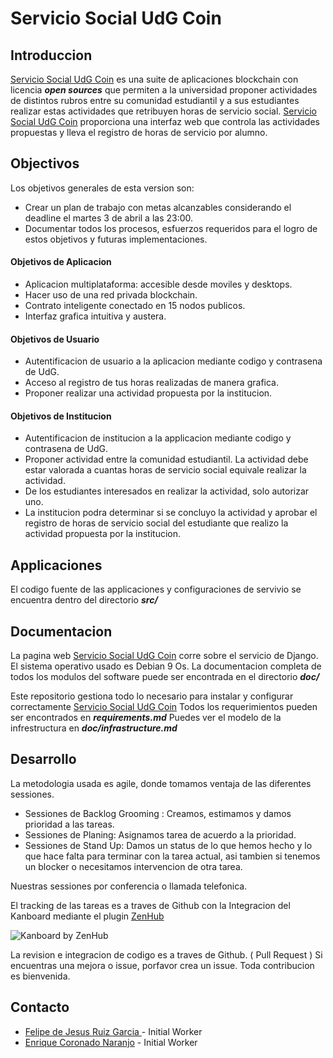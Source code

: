 [udgcoin]:http://servicio-social.tk

# Servicio Social UdG Coin

## Introduccion
[Servicio Social UdG Coin][udgcoin] es una suite de aplicaciones blockchain con licencia **_open sources_** que  permiten a la universidad proponer actividades de distintos rubros entre su comunidad estudiantil y a sus estudiantes realizar estas actividades que retribuyen horas de servicio social.
[Servicio Social UdG Coin][udgcoin] proporciona una interfaz web que controla las actividades propuestas y lleva el registro de horas de servicio por alumno.

<div style="page-break-after: always;"></div>

## Objectivos
Los objetivos generales de esta version son:

* Crear un plan de trabajo con metas alcanzables considerando el deadline el martes 3 de abril a las 23:00.
* Documentar todos los procesos, esfuerzos requeridos para el logro de estos objetivos y futuras implementaciones.

#### Objetivos de Aplicacion
* Aplicacion multiplataforma: accesible desde moviles y desktops.
* Hacer uso de una red privada blockchain.
* Contrato inteligente conectado en 15 nodos publicos.
* Interfaz grafica intuitiva y austera.

#### Objetivos de Usuario

* Autentificacion de usuario a la aplicacion mediante codigo y contrasena de UdG.
* Acceso al registro de tus horas realizadas de manera grafica.
* Proponer realizar una actividad propuesta por la institucion.

#### Objetivos de Institucion
* Autentificacion de institucion a la applicacion mediante codigo y contrasena de UdG.
* Proponer actividad  entre la comunidad estudiantil. La actividad debe estar valorada a cuantas horas de servicio social equivale realizar la actividad.
* De los estudiantes interesados en realizar la actividad, solo autorizar uno.
* La institucion podra determinar si se concluyo la actividad y aprobar el registro de horas de servicio social del estudiante que realizo la actividad propuesta por la institucion.


## Applicaciones
El codigo fuente de las applicaciones y configuraciones de servivio se encuentra dentro del directorio  ***src/***

## Documentacion
La pagina web [Servicio Social UdG Coin][udgcoin] corre sobre el servicio de Django.
El sistema operativo usado es Debian 9 Os.
La documentacion completa de todos los modulos del software puede ser encontrada en el directorio ***doc/***

Este repositorio gestiona todo lo necesario para instalar y configurar correctamente [Servicio Social UdG Coin][udgcoin]
Todos los requerimientos pueden ser encontrados en  ***requirements.md***
Puedes ver el modelo de la infrestructura en  ***doc/infrastructure.md***

## Desarrollo
La metodologia usada es agile, donde tomamos ventaja de las diferentes sessiones.

* Sessiones de Backlog Grooming : Creamos, estimamos y damos prioridad a las tareas.
* Sessiones de Planing: Asignamos tarea de acuerdo a la prioridad.
* Sessiones de Stand Up: Damos un status de lo que hemos hecho y lo que hace falta para terminar con la tarea actual, asi tambien si tenemos un blocker o necesitamos intervencion de otra tarea.

Nuestras sessiones por conferencia o llamada telefonica.

El tracking de las tareas es a traves de Github con la Integracion del Kanboard mediante el  plugin [ZenHub](https://www.zenhub.com/extension) 

![Kanboard by ZenHub ](https://dxssrr2j0sq4w.cloudfront.net/3.2.0/img/slider/zenhub-task-board.jpg)


La revision e integracion de codigo es a traves de Github. ( Pull Request )
Si encuentras una mejora o issue, porfavor crea un issue.
Toda contribucion es bienvenida.

## Contacto
* [Felipe de Jesus Ruiz Garcia ](http://github.com/Transmigracion) - Initial Worker
* [Enrique Coronado Naranjo](http://github.com/kiiqe23) - Initial Worker
